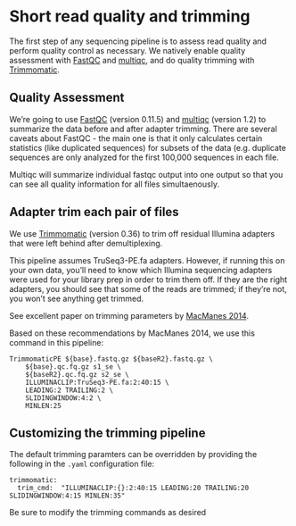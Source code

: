# Short read quality and trimming

The first step of any sequencing pipeline is to assess read quality and perform quality control as necessary. We natively enable quality assessment with [FastQC](https://www.bioinformatics.babraham.ac.uk/projects/fastqc/) and [multiqc](http://multiqc.info/), and do quality trimming with [Trimmomatic](http://www.usadellab.org/cms/?page=trimmomatic).

## Quality Assessment

We’re going to use [FastQC](https://www.bioinformatics.babraham.ac.uk/projects/fastqc/) (version 0.11.5) and [multiqc](http://multiqc.info/) (version 1.2) to summarize the data before and after adapter trimming. There are several caveats about FastQC - the main one is that it only calculates certain statistics (like duplicated sequences) for subsets of the data (e.g. duplicate sequences are only analyzed for the first 100,000 sequences in each file.

Multiqc will summarize individual fastqc output into one output so that you can see all quality information for all files simultaenously.

## Adapter trim each pair of files

We use [Trimmomatic](http://www.usadellab.org/cms/?page=trimmomatic) (version 0.36) to trim off residual Illumina adapters that were left behind after demultiplexing.

This pipeline assumes TruSeq3-PE.fa adapters. However, if running this on your own data, you’ll need to know which Illumina sequencing adapters were used for your library prep in order to trim them off. If they are the right adapters, you should see that some of the reads are trimmed; if they’re not, you won’t see anything get trimmed.

See excellent paper on trimming parameters by [MacManes 2014](https://www.frontiersin.org/articles/10.3389/fgene.2014.00013/full).

Based on these recommendations by MacManes 2014, we use this command in this pipeline:

```
TrimmomaticPE ${base}.fastq.gz ${baseR2}.fastq.gz \
    ${base}.qc.fq.gz s1_se \
    ${baseR2}.qc.fq.gz s2_se \
    ILLUMINACLIP:TruSeq3-PE.fa:2:40:15 \
    LEADING:2 TRAILING:2 \
    SLIDINGWINDOW:4:2 \
    MINLEN:25
```


## Customizing the trimming pipeline

The default trimming paramters can be overridden by providing the following in the `.yaml` configuration file:

```
trimmomatic:
  trim_cmd:  "ILLUMINACLIP:{}:2:40:15 LEADING:20 TRAILING:20 SLIDINGWINDOW:4:15 MINLEN:35"
```

Be sure to modify the trimming commands as desired

